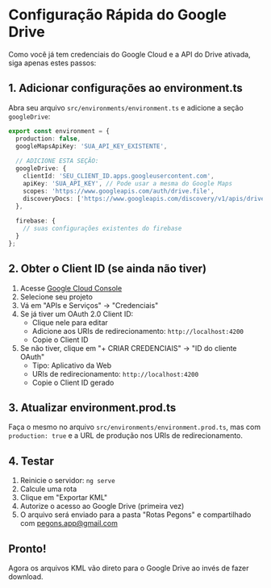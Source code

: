 # Configuração Rápida do Google Drive

Como você já tem credenciais do Google Cloud e a API do Drive ativada, siga apenas estes passos:

## 1. Adicionar configurações ao environment.ts

Abra seu arquivo `src/environments/environment.ts` e adicione a seção `googleDrive`:

```typescript
export const environment = {
  production: false,
  googleMapsApiKey: 'SUA_API_KEY_EXISTENTE',
  
  // ADICIONE ESTA SEÇÃO:
  googleDrive: {
    clientId: 'SEU_CLIENT_ID.apps.googleusercontent.com',
    apiKey: 'SUA_API_KEY', // Pode usar a mesma do Google Maps
    scopes: 'https://www.googleapis.com/auth/drive.file',
    discoveryDocs: ['https://www.googleapis.com/discovery/v1/apis/drive/v3/rest']
  },
  
  firebase: {
    // suas configurações existentes do firebase
  }
};
```

## 2. Obter o Client ID (se ainda não tiver)

1. Acesse [Google Cloud Console](https://console.cloud.google.com/)
2. Selecione seu projeto
3. Vá em "APIs e Serviços" → "Credenciais"
4. Se já tiver um OAuth 2.0 Client ID:
   - Clique nele para editar
   - Adicione aos URIs de redirecionamento: `http://localhost:4200`
   - Copie o Client ID
5. Se não tiver, clique em "+ CRIAR CREDENCIAIS" → "ID do cliente OAuth"
   - Tipo: Aplicativo da Web
   - URIs de redirecionamento: `http://localhost:4200`
   - Copie o Client ID gerado

## 3. Atualizar environment.prod.ts

Faça o mesmo no arquivo `src/environments/environment.prod.ts`, mas com `production: true` e a URL de produção nos URIs de redirecionamento.

## 4. Testar

1. Reinicie o servidor: `ng serve`
2. Calcule uma rota
3. Clique em "Exportar KML"
4. Autorize o acesso ao Google Drive (primeira vez)
5. O arquivo será enviado para a pasta "Rotas Pegons" e compartilhado com pegons.app@gmail.com

## Pronto!

Agora os arquivos KML vão direto para o Google Drive ao invés de fazer download.
